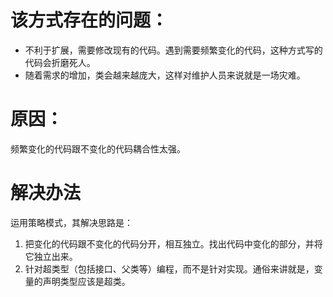 # 该方式存在的问题：
- 不利于扩展，需要修改现有的代码。遇到需要频繁变化的代码，这种方式写的代码会折磨死人。
- 随着需求的增加，类会越来越庞大，这样对维护人员来说就是一场灾难。


# 原因：
频繁变化的代码跟不变化的代码耦合性太强。

# 解决办法
运用策略模式，其解决思路是：
1. 把变化的代码跟不变化的代码分开，相互独立。找出代码中变化的部分，并将它独立出来。
2. 针对超类型（包括接口、父类等）编程，而不是针对实现。通俗来讲就是，变量的声明类型应该是超类。